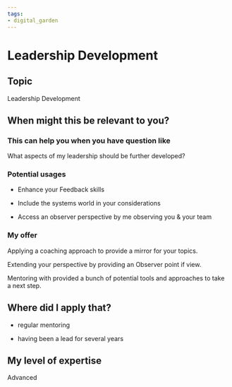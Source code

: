```yaml
---
tags: 
- digital_garden
---
```

# Leadership Development
## Topic

Leadership Development

## When might this be relevant to you?

### This can help you when you have question like

What aspects of my leadership should be further developed?

### Potential usages

-   Enhance your Feedback skills
    
-   Include the systems world in your considerations
    
-   Access an observer perspective by me observing you & your team
    

### My offer

Applying a coaching approach to provide a mirror for your topics.

Extending your perspective by providing an Observer point if view.

Mentoring with provided a bunch of potential tools and approaches to take a next step.

## Where did I apply that?

-   regular mentoring
    
-   having been a lead for several years
    

## My level of expertise

Advanced